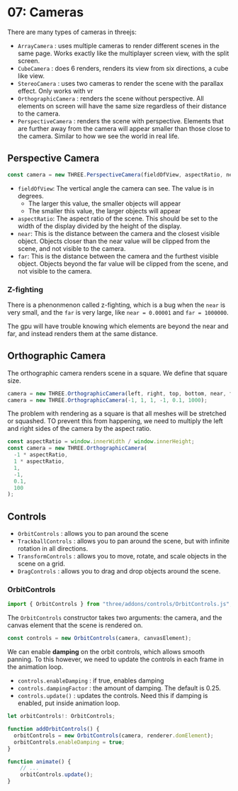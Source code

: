 # 07: Cameras

There are many types of cameras in threejs:

- `ArrayCamera` : uses multiple cameras to render different scenes in the same page. Works exactly like the multiplayer screen view, with the split screen.
- `CubeCamera` : does 6 renders, renders its view from six directions, a cube like view.
- `StereoCamera` : uses two cameras to render the scene with the parallax effect. Only works with vr
- `OrthographicCamera` : renders the scene without perspective. All elements on screen will have the same size regardless of their distance to the camera.
- `PerspectiveCamera` : renders the scene with perspective. Elements that are further away from the camera will appear smaller than those close to the camera. Similar to how we see the world in real life.

## Perspective Camera

```js
const camera = new THREE.PerspectiveCamera(fieldOfView, aspectRatio, near, far);
```

- `fieldOfView`: The vertical angle the camera can see. The value is in degrees.
  - The larger this value, the smaller objects will appear
  - The smaller this value, the larger objects will appear
- `aspectRatio`: The aspect ratio of the scene. This should be set to the width of the display divided by the height of the display.
- `near`: This is the distance between the camera and the closest visible object. Objects closer than the near value will be clipped from the scene, and not visible to the camera.
- `far`: This is the distance between the camera and the furthest visible object. Objects beyond the far value will be clipped from the scene, and not visible to the camera.

### Z-fighting

There is a phenonmenon called z-fighting, which is a bug when the `near` is very small, and the `far` is very large, like `near = 0.00001` and `far = 1000000`.

The gpu will have trouble knowing which elements are beyond the near and far, and instead renders them at the same distance.

## Orthographic Camera

The orthographic camera renders scene in a square. We define that square size.

```js
camera = new THREE.OrthographicCamera(left, right, top, bottom, near, far);
camera = new THREE.OrthographicCamera(-1, 1, 1, -1, 0.1, 1000);
```

The problem with rendering as a square is that all meshes will be stretched or squashed. TO prevent this from happening, we need to multiply the left and right sides of the camera by the aspect ratio.

```javascript
const aspectRatio = window.innerWidth / window.innerHeight;
const camera = new THREE.OrthographicCamera(
  -1 * aspectRatio,
  1 * aspectRatio,
  1,
  -1,
  0.1,
  100
);
```

## Controls

- `OrbitControls` : allows you to pan around the scene
- `TrackballControls` : allows you to pan around the scene, but with infinite rotation in all directions.
- `TransformControls` : allows you to move, rotate, and scale objects in the scene on a grid.
- `DragControls` : allows you to drag and drop objects around the scene.

### OrbitControls

```javascript
import { OrbitControls } from "three/addons/controls/OrbitControls.js";
```

The `OrbitControls` constructor takes two arguments: the camera, and the canvas element that the scene is rendered on.

```javascript
const controls = new OrbitControls(camera, canvasElement);
```

We can enable **damping** on the orbit controls, which allows smooth panning. To this however, we need to update the controls in each frame in the animation loop.

- `controls.enableDamping` : if true, enables damping
- `controls.dampingFactor` : the amount of damping. The default is 0.25.
- `controls.update()` : updates the controls. Need this if damping is enabled, put inside animation loop.

```javascript
let orbitControls!: OrbitControls;

function addOrbitControls() {
  orbitControls = new OrbitControls(camera, renderer.domElement);
  orbitControls.enableDamping = true;
}

function animate() {
    // ...
    orbitControls.update();
}
```

